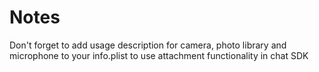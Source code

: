 # Notes

Don't forget to add usage description for camera, photo library and microphone
to your info.plist to use attachment functionality in chat SDK
